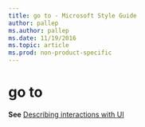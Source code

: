 ```yaml
---
title: go to - Microsoft Style Guide
author: pallep
ms.author: pallep
ms.date: 11/19/2016
ms.topic: article
ms.prod: non-product-specific
---
```


# go to

**See** [Describing interactions with UI](/style-guide/procedures-instructions/describing-interactions-with-ui)
